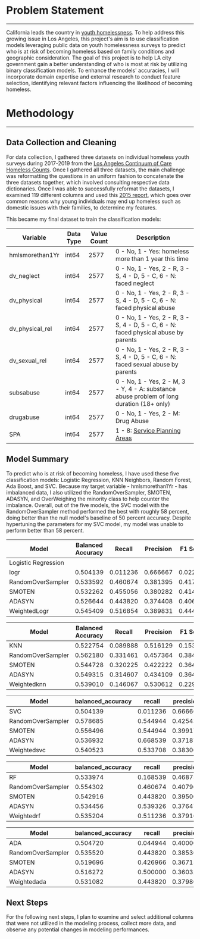 # Problem Statement
_________

California leads the country in [youth homelessness](https://www.theguardian.com/us-news/2023/dec/19/california-us-street-homelessness-youth-unsheltered-annual-report). To help address this growing issue in Los Angeles, this project's aim is to use classification models leveraging public data on youth homelessness surveys to predict who is at risk of becoming homeless based on family conditions and geographic consideration. The goal of this project is to help LA city government gain a better understanding of who is most at risk by utilizing binary classification models. To enhance the models' accuracies, I will incorporate domain expertise and external research to conduct feature selection, identifying relevant factors influencing the likelihood of becoming homeless.


# Methodology
_________

## Data Collection and Cleaning

For data collection, I gathered three datasets on individual homeless youth surveys during 2017-2019 from the [Los Angeles Continuum of Care Homeless Counts](https://economicrt.org/publication/los-angeles-county-homeless-count-data-library/). Once I gathered all three datasets, the main challenge was reformatting the questions in an uniform fashion to concatenate the three datasets together, which involved consulting respective data dictionaries. Once I was able to successfully reformat the datasets, I examined 119 different columns and used this [2015 report](https://oclawin.org/wp-content/uploads/2015/08/FactSheet_GeneralCauses_and_challenges_2015.pdf), which goes over common reasons why young individuals may end up homeless such as domestic issues with their families, to determine my features.

This became my final dataset to train the classification models:

| Variable        | Data Type | Value Count  | Description                                                                               |
| -----------     | --------  | ------------ | ------------------------                                                                  |
| hmlsmorethan1Yr | int64     | 2577         | 0 - No, 1 - Yes: homeless more than 1 year this time                                      |
| dv_neglect      | int64     | 2577         | 0 - No, 1 - Yes, 2 - R, 3 - S, 4 - D, 5 - C, 6 - N: faced neglect                         | 
| dv_physical     | int64     | 2577         | 0 - No, 1 - Yes, 2 - R, 3 - S, 4 - D, 5 - C, 6 - N: faced physical abuse                  | 
| dv_physical_rel | int64     | 2577         | 0 - No, 1 - Yes, 2 - R, 3 - S, 4 - D, 5 - C, 6 - N: faced physical abuse by parents       | 
| dv_sexual_rel   | int64     | 2577         | 0 - No, 1 - Yes, 2 - R, 3 - S, 4 - D, 5 - C, 6 - N: faced sexual abuse by parents         |
| subsabuse       | int64     | 2577         | 0 - No, 1 - Yes, 2 - M, 3 - Y, 4 - A: substance abuse problem of long duration (18+ only) | 
| drugabuse       | int64     | 2577         | 0 - No, 1 - Yes, 2 - M: Drug Abuse                          | 
| SPA             | int64     | 2577         | 1 - 8: [Service Planning Areas](http://publichealth.lacounty.gov/chs/SPAMain/ServicePlanningAreas.htm)         |

## Model Summary

To predict who is at risk of becoming homeless, I have used these five classification models: Logistic Regression, KNN Neighbors, Random Forest, Ada Boost, and SVC. Because my target variable - hmlsmorethan1Yr - has imbalanced data, I also utilized the RandomOverSampler, SMOTEN, ADASYN, and OverWeighing the minority class to help counter the imbalance. Overall, out of the five models, the SVC model with the RandomOverSampler method performed the best with roughly 58 percent, doing better than the null model's baseline of 50 percent accuracy. Despite hypertuning the parameters for my SVC model, my model was unable to perform better than 58 percent.


| Model               | Balanced Accuracy | Recall  | Precision | F1 Score |
|---------------------|-------------------|---------|-----------|----------|
| Logistic Regression |                   |         |           |          |
| logr                | 0.504139          | 0.011236| 0.666667  | 0.022099 |
| RandomOverSampler   | 0.533592          | 0.460674| 0.381395  | 0.417303 |
| SMOTEN               | 0.532262          | 0.455056| 0.380282  | 0.414322| 
| ADASYN              | 0.526644          | 0.443820| 0.374408  | 0.406170 |
| WeightedLogr        | 0.545409          | 0.516854| 0.389831  | 0.444444 |

Model          | Balanced Accuracy | Recall  | Precision | F1 Score |
---------------|-------------------|---------|-----------|----------|
|KNN          | 0.522754          | 0.089888| 0.516129  | 0.153110 |
|RandomOverSampler | 0.562180     | 0.331461| 0.457364  | 0.384365 |
|SMOTEN           | 0.544728    | 0.320225| 0.422222  | 0.364217 |
|ADASYN            | 0.549315    | 0.314607| 0.434109  | 0.364821 |
|Weightedknn       | 0.539010  | 0.146067| 0.530612  | 0.229075 |

| Model              | balanced_accuracy | recall  | precision | f1_score |
|--------------------|-------------------|---------|-----------|----------|
| SVC                | 0.504139          | 0.011236| 0.666667  | 0.022099 |
| RandomOverSampler  | 0.578685          | 0.544944| 0.425439  | 0.477833 |
| SMOTEN             | 0.556496          | 0.544944| 0.399177  | 0.460808 |
| ADASYN             | 0.536932          | 0.668539| 0.371875  | 0.477912 |
| Weightedsvc        | 0.540523          | 0.533708| 0.383065  | 0.446009 |

| Model              | balanced_accuracy | recall  | precision | f1_score |
|--------------------|-------------------|---------|-----------|----------|
| RF                 | 0.533974          | 0.168539| 0.468750  | 0.247934 |
| RandomOverSampler  | 0.554302          | 0.460674| 0.407960  | 0.432718 |
| SMOTEN             | 0.542916          | 0.443820| 0.395000  | 0.417989 |
| ADASYN             | 0.534456          | 0.539326| 0.376471  | 0.443418 |
| Weightedrf         | 0.535204          | 0.511236| 0.379167  | 0.435407 |

| Model              | balanced_accuracy | recall  | precision | f1_score |
|--------------------|-------------------|---------|-----------|----------|
| ADA                | 0.504720          | 0.044944| 0.400000  | 0.080808 |
| RandomOverSampler  | 0.535520          | 0.443820| 0.385366  | 0.412533 |
| SMOTEN             | 0.519696          | 0.426966| 0.367150  | 0.394805 |
| ADASYN             | 0.516272          | 0.500000| 0.360324  | 0.418824 |
| Weightedada        | 0.531082          | 0.443820| 0.379808  | 0.409326 |



## Next Steps

For the following next steps, I plan to examine and select additional columns that were not utilized in the modeling process, collect more data, and observe any potential changes in modeling performances.